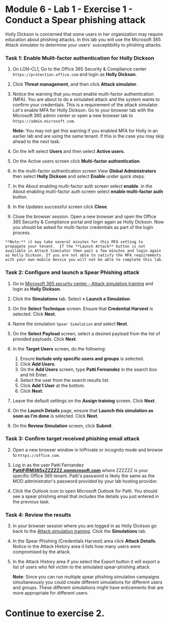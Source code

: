 # Module 6 - Lab 1 - Exercise 1 - Conduct a Spear phishing attack


Holly Dickson is concerned that some users in her organization may require education about phishing attacks.  In this lab you will use the Microsoft 365 Attack simulator to determine your users' susceptibility to phishing attacks.


### Task 1: Enable Mulit-factor authentication for Holly Dickson


1.  On LON-CL1, Go to the Office 365 Security & Compliance center `https://protection.office.com` and login as **Holly Dickson**.

2.  Click **Threat management**, and then click **Attack simulator**.

3.  Notice the warning that you must enable multi-factor authentication (MFA).  You are about to do a simulated attack and the system wants to confirm your credentials. This is a requirement of the attack simulator. Let's enable MFA for Holly Dickson. Go to your browser tab with the Microsoft 365 admin center or open a new browser tab to `https://admin.microsoft.com`.

	**Note:** You may not get this warning if you enabled MFA for Holly in an earlier lab and are using the same tenant.  If this is the case you may skip ahead to the next task.

4.  On the left select **Users** and then select **Active users**.

5.  On the Active users screen click **Multi-factor authentication**.

7.  In the multi-factor authentication screen View **Global Administrators** then select **Holly Dickson** and select **Enable** under quick steps.

8.  In the About enabling multi-factor auth screen select **enable**. in the About enabling multi-factor auth screen select **enable multi-factor auth** button.

9.  In the Updates successful screen click **Close**.

10.  Close the browser session.  Open a new browser and open the Office 365 Security & Compliance portal and login again as Holly Dickson.  Now you should be asked for multi-factor credentials as part of the login process.

	**Note:** it may take several minutes for this MFA setting to propagate your tenant.  If the **Launch Attack** button is not available in Attack Simulator then wait a few minutes and login again as Holly Dickson. If you are not able to satisfy the MFA requirements with your own mobile device you will not be able to complete this lab.

### Task 2: Configure and launch a Spear Phishing attack

1.  Go to [Microsoft 365 security center - Attack simulation training](https://security.microsoft.com/attacksimulator) and login as **Holly Dickson**.
1. Click the **Simulations** tab. Select **+ Launch a Simulation**.
1. On the **Select Technique** screen. Ensure that **Credential Harvest** is selected. Click **Next**.

1.  Name the simulation `Spear Simulation` and select **Next**.
1. On the **Select Payload** screen, select a desired payload from the list of provided payloads. Click **Next**.

5.  In the **Target Users** screen, do the following:
	1. Ensure **Include only specific users and groups** is selected. 
	1. Click **Add Users**. 
	1. On the **Add Users** screen, type  **Patti Fernandez** in the search box and hit Enter. 
	1. Select the user from the search results list. 
	1. Click **Add 1 User** at the bottom. 
	1. Click  **Next**.
1. Leave the default settings on the **Assign training** screen. Click **Next**.
1. On the **Launch Details** page, ensure that **Launch this simulation as soon as I'm done** is selected. Click **Next**.
1. On the **Review Simulation** screen, click **Submit**.

### Task 3: Confirm target received phishing email attack

2.  Open a new browser window in InPrivate or incognito mode and browse to `https://office.com`.
 
3.  Log in as the user Patti Fernandez **PattiF@M365xZZZZZZ.onmicrosoft.com** where ZZZZZZ is your specific Office 365 tenant.  Patti's password is likely the same as the MOD administrator's password provided by your lab hosting providor.

4.  Click the Outlook icon to open Microsoft Outlook for Patti. You should see a spear phishing email that includes the details you just entered in the previous task.

### Task 4: Review the results

3. In your browser session where you are logged in as Holly Dickson go back to the [Attack simulation training](https://security.microsoft.com/attacksimulator). Click the **Simulations** tab.

4. In the Spear Phishing (Credentials Harvest) area click **Attack Details**.  Notice in the Attack History area it lists how many users were compromised by the attack.

5. In the Attack History area if you select the Export button it will export a list of users who fell victim to the simulated spear-phishing attack.  
    
	**Note**: Since you can run multiple spear phishing simulation campaigns simultaneously you could create different simulations for different users and groups.  These different simulations might have enticements that are more appropriate for different users.
 

# Continue to exercise 2.
